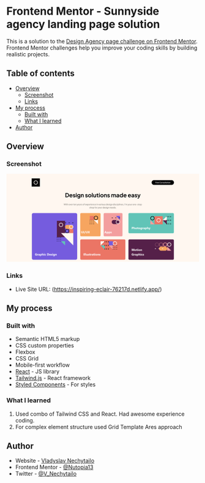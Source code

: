 
# Frontend Mentor - Sunnyside agency landing page solution

This is a solution to the [Design Agency page challenge on Frontend Mentor](https://www.frontendmentor.io/challenges/sunnyside-agency-landing-page-7yVs3B6ef). Frontend Mentor challenges help you improve your coding skills by building realistic projects.

## Table of contents

- [Overview](#overview)
  - [Screenshot](#screenshot)
  - [Links](#links)
- [My process](#my-process)
  - [Built with](#built-with)
  - [What I learned](#what-i-learned)
- [Author](#author)


## Overview



### Screenshot

![](./public/Screenshot%202022-09-16%20at%2011-49-04%20Vite%20App.png)




### Links

- Live Site URL: (https://inspiring-eclair-76217d.netlify.app/)

## My process

### Built with

- Semantic HTML5 markup
- CSS custom properties
- Flexbox
- CSS Grid
- Mobile-first workflow
- [React](https://reactjs.org/) - JS library
- [Tailwind.js](https://tailwindcss.com/) - React framework
- [Styled Components](https://styled-components.com/) - For styles


### What I learned

1. Used combo of Tailwind CSS and React. Had awesome experience coding. 
2. For complex element structure used Grid Template Ares approach


## Author

- Website - [Vladyslav Nechytailo](https://www.littlethingsportfolio.com/)
- Frontend Mentor - [@Nutopia13](https://www.frontendmentor.io/solutions/taiwind-css-and-react-ReRdqaHKyVe)
- Twitter - [@V_Nechytailo](https://twitter.com/V_Nechytailo)
